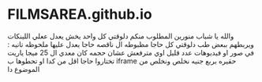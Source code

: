 # FILMSAREA.github.io
والله يا شباب منورين المطلوب منكم دلوقتي كل واحد يخش يعدل ععلي اللينكات ويربطهم ببعض 
طب دلوقتي كل حاجا مظبوطه ال ناقصه حاجا يعدل عليها
ملحوظه تانيه : في صور او فيديوهات عدد قليل اوي مترفعش عشان حجمه كان معدي ال 25 ميجا ياريت تختاروا حاجا اقل من كدا او تحطوها ب iframe حقيره بربع جنيه نخلص ونخلص من الموضوع دا
